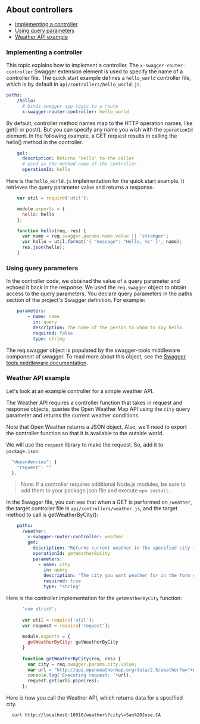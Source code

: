 
## About controllers

* [Implementing a controller](#implementing)
* [Using query parameters](#query)
* [Weather API example](#weather)

### <a name="implementing"></a>Implementing a controller

This topic explains how to implement a controller. The `x-swagger-router-controller` Swagger extension element is used to specify the name of a controller file. The quick start example defines a `hello_world` controller file, which is by default in `api/controllers/hello_world.js`. 

```yaml
paths:
    /hello:
      # binds swagger app logic to a route
      x-swagger-router-controller: hello_world
```

By default, controller method names map to the HTTP operation names, like get() or post(). But you can specify any name you wish with the `operationId` element. In the following example, a GET request results in calling the hello() method in the controller. 

```yaml
    get:
      description: Returns 'Hello' to the caller
      # used as the method name of the controller
      operationId: hello
```

Here is the `hello_world.js` implementation for the quick start example. It retrieves the query parameter value and returns a response. 

```javascript
    var util = require('util');

    module.exports = {
      hello: hello
    };

    function hello(req, res) {
      var name = req.swagger.params.name.value || 'stranger';
      var hello = util.format('{ "message": "Hello, %s" }', name);
      res.json(hello);
    }
```

### <a name="query"></a>Using query parameters

In the controller code, we obtained the value of a query parameter and echoed it back in the response. We used the `req.swagger` object to obtain access to the query parameters. You declare query parameters in the paths section of the project's Swagger definition. For example:

```yaml
    parameters:
        - name: name
          in: query
          description: The name of the person to whom to say hello
          required: false
          type: string
```

The req.swagger object is populated by the swagger-tools middleware component of swagger. To read more about this object, see the [Swagger tools middleware documentation](https://github.com/apigee-127/swagger-tools/blob/master/docs/Middleware.md).

### <a name="weather"></a>Weather API example

Let's look at an example controller for a simple weather API.

The Weather API requires a controller function that takes in request and response objects, queries the Open Weather Map API using the `city` query parameter and returns the current weather conditions. 

Note that Open Weather returns a JSON object. Also, we'll need to export the controller function so that it is available to the outside world. 

We will use the `request` library to make the request. So, add it to `package.json`:

  ```javascript
    "dependencies": {
      "request": ""
    },
  ```

>Note: If a controller requires additional Node.js modules, be sure to add them to your package.json file and execute `npm install`. 

In the Swagger file, you can see that when a GET is performed on `/weather`, the target controller file is `api/controllers/weather.js`, and the target method to call is getWeatherByCity():

```yaml
    paths:
      /weather:
        x-swagger-router-controller: weather
        get:
          description: "Returns current weather in the specified city to the caller"
          operationId: getWeatherByCity
          parameters:
            - name: city
              in: query
              description: "The city you want weather for in the form city,state,country"
              required: true
              type: "string"
```

Here is the controller implementation for the  `getWeatherByCity` function:

```javascript
      'use strict';
      
      var util = require('util');
      var request = require('request');
      
      module.exports = {
        getWeatherByCity: getWeatherByCity
      }
      
      function getWeatherByCity(req, res) {
        var city = req.swagger.params.city.value;
        var url = "http://api.openweathermap.org/data/2.5/weather?q="+city+"&units=imperial";
        console.log('Executing request: '+url);
        request.get(url).pipe(res);
      };
```


Here is how you call the Weather API, which returns data for a specified city. 
  
  ```bash
    curl http://localhost:10010/weather\?city\=San%20Jose,CA
  ```

